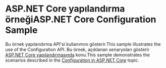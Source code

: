 # <a name="aspnet-core-configuration-sample"></a><span data-ttu-id="07827-101">ASP.NET Core yapılandırma örneği</span><span class="sxs-lookup"><span data-stu-id="07827-101">ASP.NET Core Configuration Sample</span></span>

<span data-ttu-id="07827-102">Bu örnek yapılandırma API'si kullanımını gösterir.</span><span class="sxs-lookup"><span data-stu-id="07827-102">This sample illustrates the use of the Configuration API.</span></span> <span data-ttu-id="07827-103">Bu örnek, açıklanan senaryoları gösterir [ASP.NET Core yapılandırmasında](https://docs.microsoft.com/aspnet/core/fundamentals/configuration) konu.</span><span class="sxs-lookup"><span data-stu-id="07827-103">This sample demonstrates the scenarios described in the [Configuration in ASP.NET Core](https://docs.microsoft.com/aspnet/core/fundamentals/configuration) topic.</span></span>
